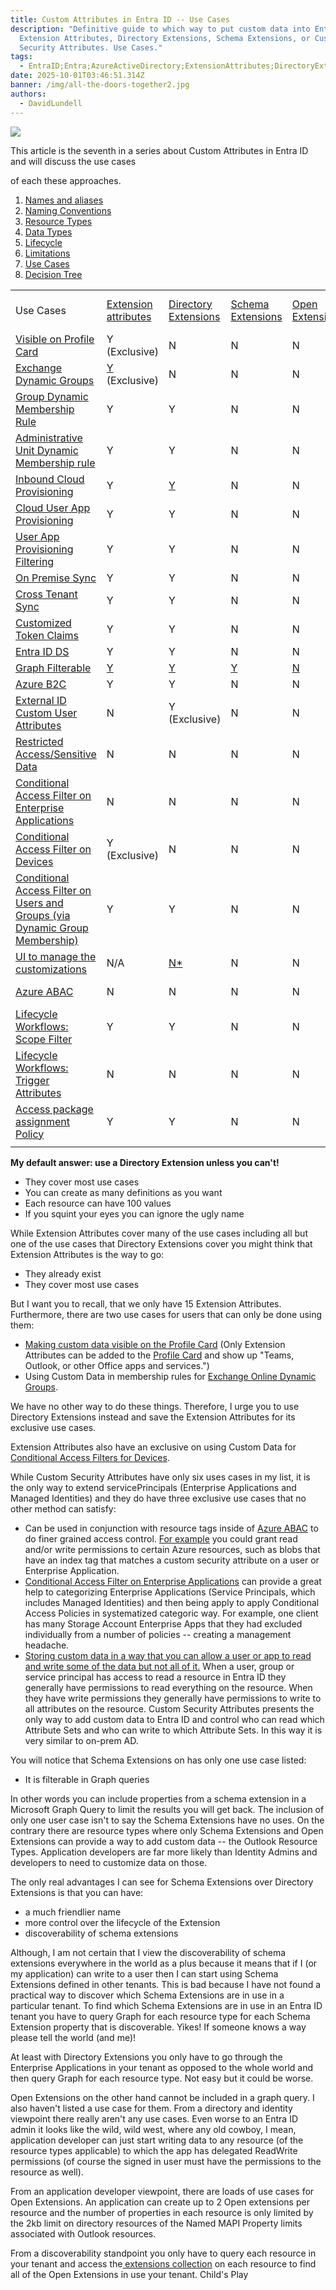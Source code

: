 ```yaml
---
title: Custom Attributes in Entra ID -- Use Cases
description: "Definitive guide to which way to put custom data into Entra ID:
  Extension Attributes, Directory Extensions, Schema Extensions, or Custom
  Security Attributes. Use Cases."
tags:
  - EntraID;Entra;AzureActiveDirectory;ExtensionAttributes;DirectoryExtensions;SchemaExtensions;CustomSecurityAttributes;
date: 2025-10-01T03:46:51.314Z
banner: /img/all-the-doors-together2.jpg
authors:
  - DavidLundell
---
```

![](/img/all-the-doors-together2.jpg)

This article is the seventh in a series about Custom Attributes in Entra ID and will discuss the use cases

of each these approaches.

1. [Names and aliases](/blog/2025/09/custom-attributes-in-entra-id/#names-and-aliases)
2. [N﻿aming Conventions](/blog/2025/09/custom-attributes-in-entra-id-naming-conventions/)
3. [R﻿esource Types](/blog/2025/09/custom-attributes-in-entra-id-resource-types/)
4. [D﻿ata Types](/blog/2025/09/custom-attributes-in-entra-id-data-types/)
5. [L﻿ifecycle](/blog/2025/09/custom-attributes-in-entra-id-lifecycle/)
6. [L﻿imitations](/blog/2025/10/custom-attributes-in-entra-id-limitations/)
7. [U﻿se Cases](/blog/2025/10/custom-attributes-in-entra-id-use-cases/)
8. [Decision Tree](/blog/2025/10/custom-attributes-in-entra-id-decision-tree/)

|                                                                                                                                                                                                                                                                   |                                                                                                                       |                                                                                                                                                  |                                                                                                                              |                                                                                                             |                                                                                                                                                                                          |
| ----------------------------------------------------------------------------------------------------------------------------------------------------------------------------------------------------------------------------------------------------------------- | --------------------------------------------------------------------------------------------------------------------- | ------------------------------------------------------------------------------------------------------------------------------------------------ | ---------------------------------------------------------------------------------------------------------------------------- | ----------------------------------------------------------------------------------------------------------- | ---------------------------------------------------------------------------------------------------------------------------------------------------------------------------------------- |
| Use Cases                                                                                                                                                                                                                                                         | [Extension attributes](https://learn.microsoft.com/en-us/graph/extensibility-overview?tabs=http#extension-attributes) | [Directory Extensions](https://learn.microsoft.com/en-us/graph/extensibility-overview?tabs=http#directory-microsoft-entra-id-extensions)         | [Schema Extensions](https://learn.microsoft.com/en-us/graph/extensibility-overview?tabs=http#schema-extensions)              | [Open Extensions](https://learn.microsoft.com/en-us/graph/extensibility-overview?tabs=http#open-extensions) | [Custom Security Attributes](https://learn.microsoft.com/en-us/entra/fundamentals/custom-security-attributes-overview)                                                                   |
| [Visible on Profile Card](https://learn.microsoft.com/en-us/graph/add-properties-profilecard)                                                                                                                                                                     | Y (﻿Exclusive)                                                                                                        | N                                                                                                                                                | N                                                                                                                            | N                                                                                                           | N                                                                                                                                                                                        |
| [Exchange Dynamic Groups](https://learn.microsoft.com/en-us/exchange/recipients-in-exchange-online/manage-dynamic-distribution-groups/create-manage-dynamic-distribution-groups?source=recommendations&tabs=create-new-eac%2Ccreate-new-eac-2%2Ccreate-new-eac-3) | [Y](https://learn.microsoft.com/en-us/powershell/exchange/recipientfilter-properties?view=exchange-ps) (﻿Exclusive)   | N                                                                                                                                                | N                                                                                                                            | N                                                                                                           | N                                                                                                                                                                                        |
| [Group Dynamic Membership Rule](https://learn.microsoft.com/en-us/entra/identity/users/groups-dynamic-membership#extension-attributes-and-custom-extension-properties)                                                                                            | Y                                                                                                                     | Y                                                                                                                                                | N                                                                                                                            | N                                                                                                           | N                                                                                                                                                                                        |
| [Administrative Unit Dynamic Membership rule](https://learn.microsoft.com/en-us/entra/identity/role-based-access-control/admin-units-members-dynamic)                                                                                                             | Y                                                                                                                     | Y                                                                                                                                                | N                                                                                                                            | N                                                                                                           | N                                                                                                                                                                                        |
| [Inbound Cloud Provisioning](https://learn.microsoft.com/en-us/entra/identity/app-provisioning/inbound-provisioning-api-configure-app#configure-api-driven-inbound-provisioning-to-microsoft-entra-id)                                                            | Y                                                                                                                     | [Y](https://learn.microsoft.com/en-us/entra/identity/app-provisioning/customize-application-attributes#editing-the-list-of-supported-attributes) | N                                                                                                                            | N                                                                                                           | N                                                                                                                                                                                        |
| [Cloud User App Provisioning](https://learn.microsoft.com/en-us/entra/identity/app-provisioning/customize-application-attributes)                                                                                                                                 | Y                                                                                                                     | Y                                                                                                                                                | N                                                                                                                            | N                                                                                                           | N                                                                                                                                                                                        |
| [User App Provisioning Filtering](https://learn.microsoft.com/en-us/entra/identity/app-provisioning/define-conditional-rules-for-provisioning-user-accounts?pivots=app-provisioning)                                                                              | Y                                                                                                                     | Y                                                                                                                                                | N                                                                                                                            | N                                                                                                           | N                                                                                                                                                                                        |
| [On Premise Sync](https://learn.microsoft.com/en-us/entra/identity/hybrid/connect/how-to-connect-sync-feature-directory-extensions)                                                                                                                               | Y                                                                                                                     | Y                                                                                                                                                | N                                                                                                                            | N                                                                                                           | N                                                                                                                                                                                        |
| [Cross Tenant Sync](https://learn.microsoft.com/en-us/entra/identity/multi-tenant-organizations/cross-tenant-synchronization-overview#attributes)                                                                                                                 | Y                                                                                                                     | Y                                                                                                                                                | N                                                                                                                            | N                                                                                                           | N                                                                                                                                                                                        |
| [Customized Token Claims](https://learn.microsoft.com/en-us/entra/identity-platform/optional-claims?tabs=appui#configure-directory-extension-optional-claims)                                                                                                     | Y                                                                                                                     | Y                                                                                                                                                | N                                                                                                                            | N                                                                                                           | [N\*\*](https://goodworkaround.com/2024/10/14/issuing-custom-security-attributes-in-entra-id-tokens/)                                                                                    |
| [Entra ID DS](https://learn.microsoft.com/en-us/entra/identity/domain-services/concepts-custom-attributes)                                                                                                                                                        | Y                                                                                                                     | Y                                                                                                                                                | N                                                                                                                            | N                                                                                                           | N                                                                                                                                                                                        |
| [Graph Filterable](https://learn.microsoft.com/en-us/graph/aad-advanced-queries?tabs=http#user-properties)                                                                                                                                                        | [Y](https://learn.microsoft.com/en-us/graph/extensibility-overview?tabs=http#developer-experience)                    | [Y](https://learn.microsoft.com/en-us/graph/aad-advanced-queries?tabs=http#user-properties)                                                      | [Y](https://learn.microsoft.com/en-us/graph/extensibility-schema-groups?tabs=http#step-5-get-a-group-and-its-extension-data) | [N](https://learn.microsoft.com/en-us/graph/aad-advanced-queries?tabs=http#user-properties)                 | [Y](https://learn.microsoft.com/en-us/graph/custom-security-attributes-examples?tabs=http#example-3-list-all-users-with-a-custom-security-attribute-assignment-that-starts-with-a-value) |
| [Azure B2C](https://learn.microsoft.com/en-us/azure/active-directory-b2c/user-flow-custom-attributes)                                                                                                                                                             | Y                                                                                                                     | Y                                                                                                                                                | N﻿                                                                                                                           | N                                                                                                           | N                                                                                                                                                                                        |
| [External ID Custom User Attributes](https://learn.microsoft.com/en-us/entra/external-id/user-flow-add-custom-attributes)                                                                                                                                         | N                                                                                                                     | Y (﻿Exclusive)                                                                                                                                   | N                                                                                                                            | N                                                                                                           | N                                                                                                                                                                                        |
| [Restricted Access/Sensitive Data](https://learn.microsoft.com/en-us/entra/fundamentals/custom-security-attributes-overview#how-do-custom-security-attributes-compare-with-extensions)                                                                            | N                                                                                                                     | N                                                                                                                                                | N                                                                                                                            | N                                                                                                           | Y (﻿Exclusive)                                                                                                                                                                           |
| [Conditional Access Filter on Enterprise Applications](https://learn.microsoft.com/en-us/entra/identity/conditional-access/concept-filter-for-applications)                                                                                                       | N                                                                                                                     | N                                                                                                                                                | N                                                                                                                            | N                                                                                                           | Y (﻿Exclusive)                                                                                                                                                                           |
| [Conditional Access Filter on Devices](https://learn.microsoft.com/en-us/entra/identity/conditional-access/concept-condition-filters-for-devices#supported-operators-and-device-properties-for-filters)                                                           | Y (﻿Exclusive)                                                                                                        | N                                                                                                                                                | N                                                                                                                            | N                                                                                                           | N                                                                                                                                                                                        |
| [Conditional Access Filter on Users and Groups (via Dynamic Group Membership)](https://learn.microsoft.com/en-us/entra/identity/users/groups-dynamic-membership#extension-attributes-and-custom-extension-properties)                                             | Y                                                                                                                     | Y                                                                                                                                                | N                                                                                                                            | N                                                                                                           | N                                                                                                                                                                                        |
| [UI to manage the customizations](https://learn.microsoft.com/en-us/entra/fundamentals/custom-security-attributes-add?tabs=ms-powershell#add-an-attribute-set)                                                                                                    | N/A                                                                                                                   | [N*](https://learn.microsoft.com/en-us/entra/identity/hybrid/connect/how-to-connect-sync-feature-directory-extensions)                           | N                                                                                                                            | N                                                                                                           | Y                                                                                                                                                                                        |
| [Azure ABAC](https://learn.microsoft.com/en-us/azure/role-based-access-control/conditions-overview#status-of-condition-features)                                                                                                                                  | N                                                                                                                     | N                                                                                                                                                | N                                                                                                                            | N                                                                                                           | Y (﻿Exclusive)                                                                                                                                                                           |
| [Lifecycle Workflows: Scope Filter](https://learn.microsoft.com/en-us/graph/api/resources/identitygovernance-rulebasedsubjectset?view=graph-rest-1.0)                                                                                                             | Y                                                                                                                     | Y                                                                                                                                                | N                                                                                                                            | N                                                                                                           | Y                                                                                                                                                                                        |
| [Lifecycle Workflows: Trigger Attributes](https://learn.microsoft.com/en-us/entra/id-governance/lifecycle-workflow-execution-conditions#attribute-change-trigger)                                                                                                 | N                                                                                                                     | N                                                                                                                                                | N                                                                                                                            | N                                                                                                           | N                                                                                                                                                                                        |
| [Access package assignment Policy](https://learn.microsoft.com/en-us/graph/api/resources/attributerulemembers?view=graph-rest-1.0)                                                                                                                                | Y                                                                                                                     | Y                                                                                                                                                | N                                                                                                                            | N                                                                                                           | N                                                                                                                                                                                        |
|                                                                                                                                                                                                                                                                   |                                                                                                                       |                                                                                                                                                  |                                                                                                                              |                                                                                                             |                                                                                                                                                                                          |

**M﻿y d﻿efault answer: use a Directory Extension unless you can't!**

* T﻿hey cover most use cases
* Y﻿ou can create as many definitions as you want
* E﻿ach resource can have 100 values
* I﻿f you squint your eyes you can ignore the ugly name 

W﻿hile Extension Attributes cover many of the use cases including all but one of the use cases that Directory Extensions cover you might think that Extension Attributes is the way to go:

* They already exist 
* They cover most use cases

But I want you to recall, that we only have 15 Extension Attributes. Furthermore, there are two use cases for users that can only be done using them:

* [Making custom data visible on the Profile Card](https://learn.microsoft.com/en-us/graph/add-properties-profilecard)   (Only Extension Attributes can be added to the [Profile Card](https://support.microsoft.com/en-au/office/profile-cards-in-microsoft-365-e80f931f-5fc4-4a59-ba6e-c1e35a85b501) and show up "Teams, Outlook, or other Office apps and services.")
* Using Custom Data in membership rules for [Exchange Online Dynamic Groups](https://learn.microsoft.com/en-us/exchange/recipients-in-exchange-online/manage-dynamic-distribution-groups/create-manage-dynamic-distribution-groups?source=recommendations&tabs=create-new-eac%2Ccreate-new-eac-2%2Ccreate-new-eac-3). 

We have no other way to do these things. T﻿herefore, I urge you to use Directory Extensions instead and save the Extension Attributes for its exclusive use cases.

Extension Attributes also have an exclusive on using Custom Data for [Conditional Access Filters for Devices](https://learn.microsoft.com/en-us/entra/identity/conditional-access/concept-condition-filters-for-devices#supported-operators-and-device-properties-for-filters).

W﻿hile C﻿ustom Security Attributes have only six uses cases in my list, it is the only way to extend servicePrincipals (Enterprise Applications and Managed Identities) and they do have three exclusive use cases that no other method can satisfy:

* Can be used in conjunction with resource tags inside of [A﻿zure ABAC](https://learn.microsoft.com/en-us/azure/role-based-access-control/conditions-overview#status-of-condition-features) to do finer grained access control. [For example](https://learn.microsoft.com/en-us/azure/storage/blobs/storage-auth-abac-examples?tabs=portal-visual-editor#principal-attributes) you could grant read and/or write permissions to certain Azure resources, such as blobs that have an index tag that matches a custom security attribute on a user or Enterprise Application.
* [C﻿onditional Access Filter on Enterprise Applications](https://learn.microsoft.com/en-us/entra/identity/conditional-access/concept-filter-for-applications) can provide a great help to categorizing Enterprise Applications (Service Principals, which includes Managed Identities) and then being apply to apply Conditional Access Policies in systematized categoric way. For example, one client has many Storage Account Enterprise Apps that they had excluded individually from a number of policies -- creating a management headache.
* [S﻿toring custom data in a way that you can allow a user or app to read and write some of the data but not all of it.](https://learn.microsoft.com/en-us/entra/fundamentals/custom-security-attributes-overview#how-do-custom-security-attributes-compare-with-extensions) W﻿hen a user, group or service principal has access to read a resource in Entra ID they generally have permissions to read everything on the resource. When they have write permissions they generally have permissions to write to all attributes on the resource. Custom Security Attributes presents the only way to add custom data to Entra ID and control who can read which Attribute Sets and who can write to which Attribute Sets. In this way it is very similar to on-prem AD.

You will notice that Schema Extensions on has only one use case listed: 

* It is filterable in Graph queries

In other words you can include properties from a schema extension in a Microsoft Graph Query to limit the results you will get back. The inclusion of only one user case isn't to say the Schema Extensions have no uses. On the contrary there are resource types where only Schema Extensions and Open Extensions can provide a way to add custom data -- the Outlook Resource Types. Application developers are far more likely than Identity Admins and developers to need to customize data on those. 

The only real advantages I can see for Schema Extensions over Directory Extensions is that you can have: 

* a much friendlier name  
* more control over the lifecycle of the Extension
* discoverability of schema extensions 

A﻿lthough, I am not certain that I view the discoverability of schema extensions everywhere in the world as a plus because it means that if I (or my application) can write to a user then I can start using Schema Extensions defined in other tenants.  This is bad because I have not found a practical way to discover which Schema Extensions are in use in a particular tenant. To find which Schema Extensions are in use in an Entra ID tenant you have to query Graph for each resource type for each Schema Extension property that is discoverable. Yikes! If someone knows a way please tell the world (and me)!

A﻿t least with Directory Extensions you only have to go through the Enterprise Applications in your tenant as opposed to the whole world and then query Graph for each resource type. Not easy but it could be worse.

O﻿pen Extensions on the other hand cannot be included in a graph query. I also haven't listed a use case for them. From a directory and identity viewpoint there really aren't any use cases. Even worse to an Entra ID admin it looks like the wild, wild west, where any old cowboy, I mean, application developer can just start writing data to any resource (of the resource types applicable) to which the app has delegated ReadWrite permissions (of course the signed in user must have the permissions to the resource as well).

From an application developer viewpoint, there are loads of use cases for Open Extensions. An application can create up to 2 Open extensions per resource and the number of properties in each resource is only limited by the 2kb limit on directory resources of the Named MAPI Property limits associated with Outlook resources.

F﻿rom a discoverability standpoint you only have to query each resource in your tenant and access the[ extensions collection](https://learn.microsoft.com/en-us/graph/api/resources/user?view=graph-rest-1.0#properties:~:text=Read%2Donly.%20Nullable.-,extensions,-extension%20collection) on each resource to find all of the Open Extensions in use your tenant.  <Sarcasm>Child's Play</Sarcasm>